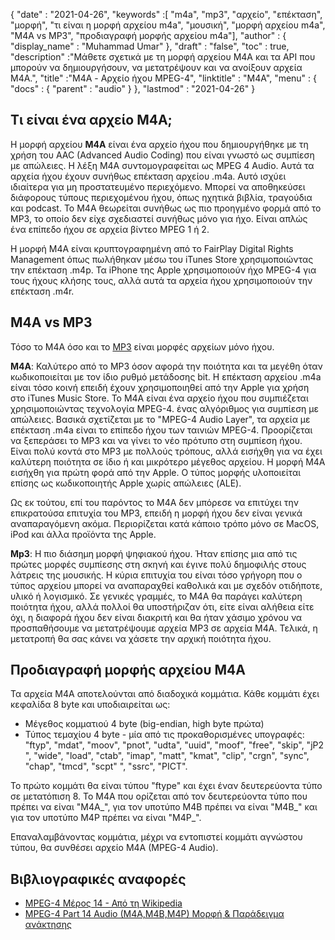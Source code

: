 {
  "date" : "2021-04-26",
  "keywords" :[ "m4a", "mp3", "αρχείο", "επέκταση", "μορφή", "τι είναι η μορφή αρχείου m4a", "μουσική", "μορφή αρχείου m4a", "M4A vs MP3", "προδιαγραφή μορφής αρχείου m4a"],
  "author" : {
    "display_name" : "Muhammad Umar"
},
  "draft" : "false",
  "toc" : true,
  "description" :"Μάθετε σχετικά με τη μορφή αρχείου M4A και τα API που μπορούν να δημιουργήσουν, να μετατρέψουν και να ανοίξουν αρχεία M4A.",
  "title" :"M4A - Αρχείο ήχου MPEG-4",
  "linktitle" : "M4A",
  "menu" : {
    "docs" : {
      "parent" : "audio"
}
},
  "lastmod" : "2021-04-26"
}

## Τι είναι ένα αρχείο M4A;

Η μορφή αρχείου **M4A** είναι ένα αρχείο ήχου που δημιουργήθηκε με τη χρήση του AAC (Advanced Audio Coding) που είναι γνωστό ως συμπίεση με απώλειες. Η λέξη M4A συντομογραφείται ως MPEG 4 Audio. Αυτά τα αρχεία ήχου έχουν συνήθως επέκταση αρχείου .m4a. Αυτό ισχύει ιδιαίτερα για μη προστατευμένο περιεχόμενο. Μπορεί να αποθηκεύσει διάφορους τύπους περιεχομένου ήχου, όπως ηχητικά βιβλία, τραγούδια και podcast. Το M4A θεωρείται συνήθως ως πιο προηγμένο φορμά από το MP3, το οποίο δεν είχε σχεδιαστεί συνήθως μόνο για ήχο. Είναι απλώς ένα επίπεδο ήχου σε αρχεία βίντεο MPEG 1 ή 2.

Η μορφή M4A είναι κρυπτογραφημένη από το FairPlay Digital Rights Management όπως πωλήθηκαν μέσω του iTunes Store χρησιμοποιώντας την επέκταση .m4p. Τα iPhone της Apple χρησιμοποιούν ήχο MPEG-4 για τους ήχους κλήσης τους, αλλά αυτά τα αρχεία ήχου χρησιμοποιούν την επέκταση .m4r.


## M4A vs MP3

Τόσο το M4A όσο και το [MP3](/audio/mp3/) είναι μορφές αρχείων μόνο ήχου.

**M4A**: Καλύτερο από το MP3 όσον αφορά την ποιότητα και τα μεγέθη όταν κωδικοποιείται με τον ίδιο ρυθμό μετάδοσης bit. Η επέκταση αρχείου .m4a είναι τόσο κοινή επειδή έχουν χρησιμοποιηθεί από την Apple για χρήση στο iTunes Music Store. Το M4A είναι ένα αρχείο ήχου που συμπιέζεται χρησιμοποιώντας τεχνολογία MPEG-4. ένας αλγόριθμος για συμπίεση με απώλειες. Βασικά σχετίζεται με το "MPEG-4 Audio Layer", τα αρχεία με επέκταση .m4a είναι το επίπεδο ήχου των ταινιών MPEG-4. Προορίζεται να ξεπεράσει το MP3 και να γίνει το νέο πρότυπο στη συμπίεση ήχου. Είναι πολύ κοντά στο MP3 με πολλούς τρόπους, αλλά εισήχθη για να έχει καλύτερη ποιότητα σε ίδιο ή και μικρότερο μέγεθος αρχείου. Η μορφή M4A εισήχθη για πρώτη φορά από την Apple. Ο τύπος μορφής υλοποιείται επίσης ως κωδικοποιητής Apple χωρίς απώλειες (ALE).

Ως εκ τούτου, επί του παρόντος το M4A δεν μπόρεσε να επιτύχει την επικρατούσα επιτυχία του MP3, επειδή η μορφή ήχου δεν είναι γενικά αναπαραγόμενη ακόμα. Περιορίζεται κατά κάποιο τρόπο μόνο σε MacOS, iPod και άλλα προϊόντα της Apple.

**Mp3**: Η πιο διάσημη μορφή ψηφιακού ήχου. Ήταν επίσης μια από τις πρώτες μορφές συμπίεσης στη σκηνή και έγινε πολύ δημοφιλής στους λάτρεις της μουσικής. Η κύρια επιτυχία του είναι τόσο γρήγορη που ο τύπος αρχείου μπορεί να αναπαραχθεί καθολικά και με σχεδόν οτιδήποτε, υλικό ή λογισμικό. Σε γενικές γραμμές, το M4A θα παράγει καλύτερη ποιότητα ήχου, αλλά πολλοί θα υποστήριζαν ότι, είτε είναι αλήθεια είτε όχι, η διαφορά ήχου δεν είναι διακριτή και θα ήταν χάσιμο χρόνου να προσπαθήσουμε να μετατρέψουμε αρχεία MP3 σε αρχεία M4A. Τελικά, η μετατροπή θα σας κάνει να χάσετε την αρχική ποιότητα ήχου.

## Προδιαγραφή μορφής αρχείου M4A

Τα αρχεία M4A αποτελούνται από διαδοχικά κομμάτια. Κάθε κομμάτι έχει κεφαλίδα 8 byte και υποδιαιρείται ως:
- Μέγεθος κομματιού 4 byte (big-endian, high byte πρώτα)
- Τύπος τεμαχίου 4 byte - μία από τις προκαθορισμένες υπογραφές: "ftyp", "mdat", "moov", "pnot", "udta", "uuid", "moof", "free", "skip", "jP2 ", "wide", "load", "ctab", "imap", "matt", "kmat", "clip", "crgn", "sync", "chap", "tmcd", "scpt" ", "ssrc", "PICT".

Το πρώτο κομμάτι θα είναι τύπου "ftype" και έχει έναν δευτερεύοντα τύπο σε μετατόπιση 8. Το M4A που ορίζεται από τον δευτερεύοντα τύπο που πρέπει να είναι "M4A_", για τον υποτύπο M4B πρέπει να είναι "M4B_" και για τον υποτύπο M4P πρέπει να είναι "M4P_".

Επαναλαμβάνοντας κομμάτια, μέχρι να εντοπιστεί κομμάτι αγνώστου τύπου, θα συνθέσει αρχείο M4A (MPEG-4 Audio).

## Βιβλιογραφικές αναφορές ##

* [MPEG-4 Μέρος 14 - Από τη Wikipedia](https://en.wikipedia.org/wiki/MPEG-4_Part_14)
* [MPEG-4 Part 14 Audio (M4A,M4B,M4P) Μορφή & Παράδειγμα ανάκτησης](https://www.file-recovery.com/m4a-signature-format.htm)

